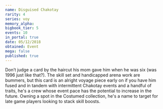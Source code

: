 ```yaml
---
name: Disguised Chakotay
rarity: 4
series: voy
memory_alpha:
bigbook_tier: 5
events: 10
in_portal: true
date: 05/12/2018
obtained: Event
mega: false
published: true
---
```


Don’t judge a card by the haircut his mom gave him when he was six (was 1996 just like that?). The skill set and handicapped arena work are bummers, but this card is an alright voyage piece early on if you have him fused and in tandem with intermittent Chakotay events and a handful of traits, he's a crew whose event pace has the potential to increase in the future. Owning a spot in the Costumed collection, he's a name to target for late game players looking to stack skill boosts.
